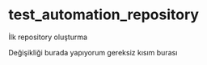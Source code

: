 # test_automation_repository

İlk repository oluşturma

Değişikliği burada yapıyorum
gereksiz kısım burası
